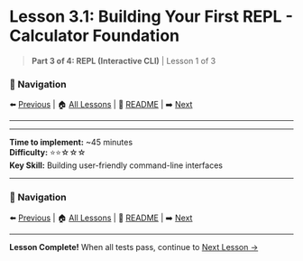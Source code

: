 # Lesson 3.1: Building Your First REPL - Calculator Foundation

> **Part 3 of 4: REPL (Interactive CLI)** | Lesson 1 of 3

### 🧭 Navigation
⬅️ [Previous](../part2_logging/lesson_2_4.md) | 🏠 [All Lessons](../../README.md#-all-lessons) | 📖 [README](../../README.md) | ➡️ [Next](lesson_3_2.md)

---

---

**Time to implement:** ~45 minutes  
**Difficulty:** ⭐⭐☆☆☆  
**Key Skill:** Building user-friendly command-line interfaces

---

### 🧭 Navigation
⬅️ [Previous](../part2_logging/lesson_2_4.md) | 🏠 [All Lessons](../../README.md#-all-lessons) | 📖 [README](../../README.md) | ➡️ [Next](lesson_3_2.md)

---

**Lesson Complete!** When all tests pass, continue to [Next Lesson →](lesson_3_2.md)
